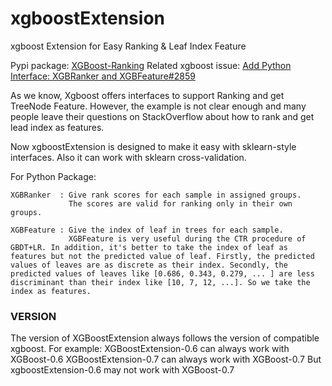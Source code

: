 # xgboostExtension
xgboost Extension for Easy Ranking &amp; Leaf Index Feature


Pypi package: [XGBoost-Ranking](https://pypi.python.org/pypi/XGBoost-Ranking/)
Related xgboost issue: [Add Python Interface: XGBRanker and XGBFeature#2859](https://github.com/dmlc/xgboost/issues/2859)

As we know, Xgboost offers interfaces to support Ranking and get TreeNode Feature.
However, the example is not clear enough and many people leave their questions on StackOverflow about how to rank and get lead index as features.

Now xgboostExtension is designed to make it easy with sklearn-style interfaces.
Also it can work with sklearn cross-validation.

For Python Package:

    XGBRanker  : Give rank scores for each sample in assigned groups. 
                 The scores are valid for ranking only in their own groups. 

    XGBFeature : Give the index of leaf in trees for each sample. 
                 XGBFeature is very useful during the CTR procedure of GBDT+LR. In addition, it's better to take the index of leaf as features but not the predicted value of leaf. Firstly, the predicted values of leaves are as discrete as their index. Secondly, the predicted values of leaves like [0.686, 0.343, 0.279, ... ] are less discriminant than their index like [10, 7, 12, ...]. So we take the index as features. 



### VERSION
The version of XGBoostExtension always follows the version of compatible xgboost.
For example:
    XGBoostExtension-0.6 can always work with XGBoost-0.6
    XGBoostExtension-0.7 can always work with XGBoost-0.7
But xgboostExtension-0.6 may not work with XGBoost-0.7
